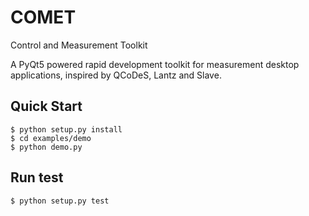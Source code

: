 # COMET

Control and Measurement Toolkit

A PyQt5 powered rapid development toolkit for measurement desktop applications, inspired by QCoDeS, Lantz and Slave.

## Quick Start

    $ python setup.py install
    $ cd examples/demo
    $ python demo.py

## Run test

    $ python setup.py test
